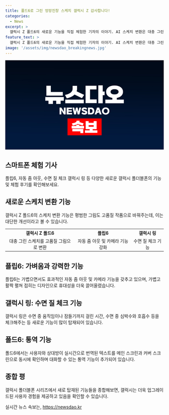 ```yaml
---
title: 폴드6로 그린 엉망진창 스케치 갤럭시 Z 감사합니다!
categories:
  - News
excerpt: >
  갤럭시 Z 폴드6의 새로운 기능을 직접 체험한 기자의 이야기. AI 스케치 변환은 대충 그린 그림을 예쁘게 만들어주고, 플립6는 가볍고 얇아서 휴대하기 편리하며, 자동 줌 아웃 기능은 놀라운 편리함을 제공한다. 또한, 새로운 갤럭시 링은 가벼우면서도 수면 질 체크 기능을 갖추고 있어 눈길을 끈다. 더불어 Z폴드6는 통역 기능으로 다국어 대화를 원활하게 도와주는 등 혁신적인 제품의 모습이 엿보였다.
feature_text: >
  갤럭시 Z 폴드6의 새로운 기능을 직접 체험한 기자의 이야기. AI 스케치 변환은 대충 그린 그림을 예쁘게 만들어주고, 플립6는 가볍고 얇아서 휴대하기 편리하며, 자동 줌 아웃 기능은 놀라운 편리함을 제공한다. 또한, 새로운 갤럭시 링은 가벼우면서도 수면 질 체크 기능을 갖추고 있어 눈길을 끈다. 더불어 Z폴드6는 통역 기능으로 다국어 대화를 원활하게 도와주는 등 혁신적인 제품의 모습이 엿보였다.
image: '/assets/img/newsdao_breakingnews.jpg'
---
```


<p><img src="/assets/img/newsdao_breakingnews.jpg" alt="implanttips 속보" /></p>

<h2 data-ke-size="size26">스마트폰 체험 기사</h2>

<p data-ke-size="size16">플립6, 자동 줌 아웃, 수면 질 체크 갤럭시 링 등 다양한 새로운 갤럭시 폴더블폰의 기능 및 체험 후기를 확인해보세요.</p>

<h2>새로운 스케치 변환 기능</h2>

<p data-ke-size="size16">갤럭시 Z 폴드6의 스케치 변환 기능은 평범한 그림도 고품질 작품으로 바꿔주는데, 이는 대단한 개선이라고 볼 수 있습니다.</p>

<table>
  <tbody>
    <tr>
      <td style="text-align: center; height: 17px;"><b>갤럭시 Z 폴드6</b></td>
      <td style="text-align: center; height: 17px;"><b>플립6</b></td>
      <td style="text-align: center; height: 17px;"><b>갤럭시 링</b></td>
    </tr>
    <tr>
      <td style="text-align: center; height: 17px;">대충 그린 스케치를 고품질 그림으로 변환</td>
      <td style="text-align: center; height: 17px;">자동 줌 아웃 및 카메라 기능 강화</td>
      <td style="text-align: center; height: 17px;">수면 질 체크 기능</td>
    </tr>
  </tbody>
</table>

<h2>플립6: 가벼움과 강력한 기능</h2>

<p data-ke-size="size16">플립6는 가볍으면서도 효과적인 자동 줌 아웃 및 카메라 기능을 갖추고 있으며, 가볍고 활짝 펼쳐 접히는 디자인으로 휴대성을 더욱 끌어올렸습니다.</p>

<h2>갤럭시 링: 수면 질 체크 기능</h2>

<p data-ke-size="size16">갤럭시 링은 수면 중 움직임이나 잠들기까지 걸린 시간, 수면 중 심박수와 호흡수 등을 체크해주는 등 새로운 기능이 많이 탑재되어 있습니다.</p>

<h2>폴드6: 통역 기능</h2>

<p data-ke-size="size16">폴드6에서는 사용자와 상대방이 실시간으로 번역된 텍스트를 메인 스크린과 커버 스크린으로 동시에 확인하며 대화할 수 있는 통역 기능이 추가되어 있습니다.</p>

<h2>종합 평</h2>

<p data-ke-size="size16">갤럭시 폴더블폰 시리즈에서 새로 탑재된 기능들을 종합해보면, 갤럭시는 더욱 업그레이드된 사용자 경험을 제공하고 있음을 확인할 수 있습니다.</p>
실시간 뉴스 속보는, <a href="https://newsdao.kr" rel="dofollow">https://newsdao.kr</a>


